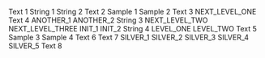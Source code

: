 Text 1
String 1
String 2
Text 2
Sample 1
Sample 2
Text 3
NEXT_LEVEL_ONE
Text 4
ANOTHER_1
ANOTHER_2
String 3
NEXT_LEVEL_TWO
NEXT_LEVEL_THREE
INIT_1
INIT_2
String 4
LEVEL_ONE
LEVEL_TWO
Text 5
Sample 3
Sample 4
Text 6
Text 7
SILVER_1
SILVER_2
SILVER_3
SILVER_4
SILVER_5
Text 8